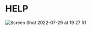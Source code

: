 # HELP
![Screen Shot 2022-07-29 at 19 27 51](https://user-images.githubusercontent.com/52128795/181853440-d4c7fcdf-a0bd-4d47-b155-628d112d955b.png)

